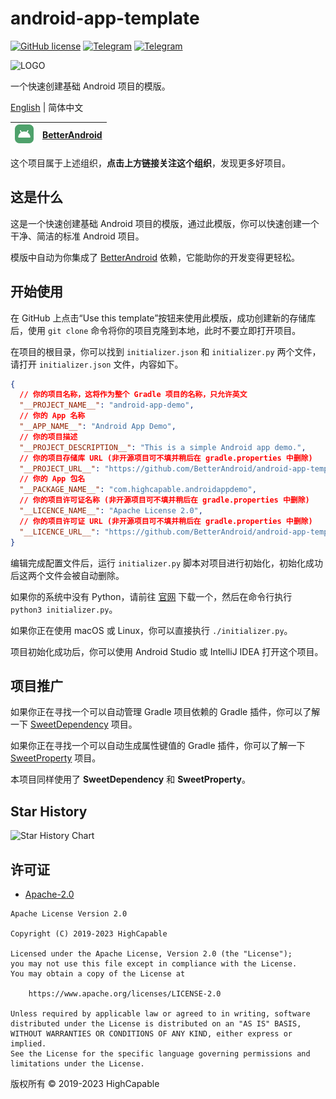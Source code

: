 # android-app-template

[![GitHub license](https://img.shields.io/github/license/BetterAndroid/android-app-template?color=blue)](https://github.com/BetterAndroid/android-app-template/blob/main/LICENSE)
[![Telegram](https://img.shields.io/badge/discussion-Telegram-blue.svg?logo=telegram)](https://t.me/BetterAndroid)
[![Telegram](https://img.shields.io/badge/discussion%20dev-Telegram-blue.svg?logo=telegram)](https://t.me/HighCapable_Dev)

<img src="https://github.com/BetterAndroid/android-app-template/blob/main/img-src/icon.png?raw=true" width = "100" height = "100" alt="LOGO"/>

一个快速创建基础 Android 项目的模版。

[English](https://github.com/BetterAndroid/android-app-template/blob/master/README.md) | 简体中文

| <img src="https://github.com/BetterAndroid/.github/blob/main/img-src/logo.png?raw=true" width = "30" height = "30" alt="LOGO"/> | [BetterAndroid](https://github.com/BetterAndroid) |
| ------------------------------------------------------------------------------------------------------------------------------- | ------------------------------------------------- |

这个项目属于上述组织，**点击上方链接关注这个组织**，发现更多好项目。

## 这是什么

这是一个快速创建基础 Android 项目的模版，通过此模版，你可以快速创建一个干净、简洁的标准 Android 项目。

模版中自动为你集成了 [BetterAndroid](https://github.com/BetterAndroid/BetterAndroid) 依赖，它能助你的开发变得更轻松。

## 开始使用

在 GitHub 上点击“Use this template”按钮来使用此模版，成功创建新的存储库后，使用 `git clone` 命令将你的项目克隆到本地，此时不要立即打开项目。

在项目的根目录，你可以找到 `initializer.json` 和 `initializer.py` 两个文件，请打开 `initializer.json` 文件，内容如下。

```json
{
  // 你的项目名称，这将作为整个 Gradle 项目的名称，只允许英文
  "__PROJECT_NAME__": "android-app-demo",
  // 你的 App 名称
  "__APP_NAME__": "Android App Demo",
  // 你的项目描述
  "__PROJECT_DESCRIPTION__": "This is a simple Android app demo.",
  // 你的项目存储库 URL (非开源项目可不填并稍后在 gradle.properties 中删除)
  "__PROJECT_URL__": "https://github.com/BetterAndroid/android-app-template",
  // 你的 App 包名
  "__PACKAGE_NAME__": "com.highcapable.androidappdemo",
  // 你的项目许可证名称 (非开源项目可不填并稍后在 gradle.properties 中删除)
  "__LICENCE_NAME__": "Apache License 2.0",
  // 你的项目许可证 URL (非开源项目可不填并稍后在 gradle.properties 中删除)
  "__LICENCE_URL__": "https://github.com/BetterAndroid/android-app-template/blob/main/LICENSE"
}
```

编辑完成配置文件后，运行 `initializer.py` 脚本对项目进行初始化，初始化成功后这两个文件会被自动删除。

如果你的系统中没有 Python，请前往 [官网](https://www.python.org/) 下载一个，然后在命令行执行 `python3 initializer.py`。

如果你正在使用 macOS 或 Linux，你可以直接执行 `./initializer.py`。

项目初始化成功后，你可以使用 Android Studio 或 IntelliJ IDEA 打开这个项目。

## 项目推广

如果你正在寻找一个可以自动管理 Gradle 项目依赖的 Gradle 插件，你可以了解一下 [SweetDependency](https://github.com/HighCapable/SweetDependency) 项目。

如果你正在寻找一个可以自动生成属性键值的 Gradle 插件，你可以了解一下 [SweetProperty](https://github.com/HighCapable/SweetProperty) 项目。

本项目同样使用了 **SweetDependency** 和 **SweetProperty**。

## Star History

![Star History Chart](https://api.star-history.com/svg?repos=BetterAndroid/android-app-template&type=Date)

## 许可证

- [Apache-2.0](https://www.apache.org/licenses/LICENSE-2.0)

```
Apache License Version 2.0

Copyright (C) 2019-2023 HighCapable

Licensed under the Apache License, Version 2.0 (the "License");
you may not use this file except in compliance with the License.
You may obtain a copy of the License at

    https://www.apache.org/licenses/LICENSE-2.0

Unless required by applicable law or agreed to in writing, software
distributed under the License is distributed on an "AS IS" BASIS,
WITHOUT WARRANTIES OR CONDITIONS OF ANY KIND, either express or implied.
See the License for the specific language governing permissions and
limitations under the License.
```

版权所有 © 2019-2023 HighCapable